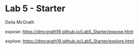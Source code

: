 # Lab 5 - Starter
Delia McGrath

expose: https://dmcgrath19.github.io/Lab5_Starter/expose.html

explore: https://dmcgrath19.github.io/Lab5_Starter/explore.html
